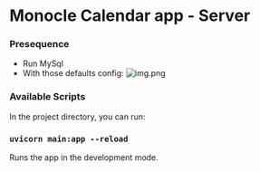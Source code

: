 # Monocle Calendar app - Server

### Presequence
- Run MySql
- With those defaults config:
![img.png](img.png)

### Available Scripts

In the project directory, you can run:

### `uvicorn main:app --reload`

Runs the app in the development mode.